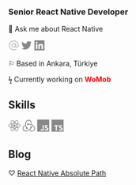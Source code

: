 ### Senior React Native Developer

💬 Ask me about React Native

<a aligh="left" href="mailto:burhan.yilmaaz@gmail.com" target="_blank" rel="noreferrer noopener"><img src="https://raw.githubusercontent.com/0xShapeShifter/dev-story/master/public/images/socials/at.svg" alt="Email" width="22" height="22" /></a> <a aligh="left" href="https://twitter.com/burhanyilmazz_" target="_blank" rel="noreferrer noopener"><img src="https://raw.githubusercontent.com/0xShapeShifter/dev-story/master/public/images/socials/twitter.svg" alt="Twitter" width="22" height="22" /></a> <a aligh="left" href="https://www.linkedin.com/in/burhanyilmaz-/" target="_blank" rel="noreferrer noopener"><img src="https://raw.githubusercontent.com/0xShapeShifter/dev-story/master/public/images/socials/linkedin.svg" alt="LinkedIn" width="22" height="22" /></a>  



⚐ Based in Ankara, Türkiye

ϟ Currently working on <b style='color:red'>WoMob</b>


 ## Skills
  <a href="https://reactnative.dev/" target="_blank" rel="noreferrer noopener"><img src="https://raw.githubusercontent.com/0xShapeShifter/dev-story/master/public/images/skills/frontend/react.svg" alt="React Native" width="25" height="25" /></a> <a aligh="right" href="#" target="_blank" rel="noreferrer noopener"><img src="https://raw.githubusercontent.com/burhanyilmaz/burhanyilmaz/master/redux.svg" alt="Redux" width="25" height="25" /></a>  <a href="https://www.javascript.com" target="_blank" rel="noreferrer noopener"><img src="https://raw.githubusercontent.com/0xShapeShifter/dev-story/master/public/images/skills/core/javascript.svg" alt="JavaScript" width="25" height="25" /></a> <a href="https://www.typescriptlang.org" target="_blank" rel="noreferrer noopener"><img src="https://raw.githubusercontent.com/0xShapeShifter/dev-story/master/public/images/skills/core/typescript.svg" alt="Typescript" width="25" height="25" /></a>

## Blog

♡ [React Native Absolute Path](https://medium.com/kodcular/react-nativede-absolute-path-kullan%C4%B1m%C4%B1-6b6431418ca2) 
<!--
## Sponsor me
-->
